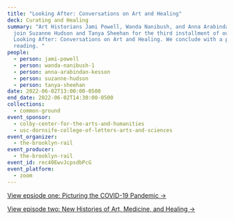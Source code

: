 ```yaml
---
title: "Looking After: Conversations on Art and Healing"
deck: Curating and Healing
summary: "Art Historians Jami Powell, Wanda Nanibush, and Anna Arabindan-Kesson
  join Suzanne Hudson and Tanya Sheehan for the third installment of our series
  Looking After: Conversations on Art and Healing. We conclude with a poetry
  reading. "
people:
  - person: jami-powell
  - person: wanda-nanibush-1
  - person: anna-arabindan-kesson
  - person: suzanne-hudson
  - person: tanya-sheehan
date: 2022-06-02T13:00:00-0500
end_date: 2022-06-02T14:30:00-0500
collections:
  - common-ground
event_sponsor:
  - colby-center-for-the-arts-and-humanities
  - usc-dornsife-college-of-letters-arts-and-sciences
event_organizer:
  - the-brooklyn-rail
event_producer:
  - the-brooklyn-rail
event_id: rec40EwvJcpsdbPcG
event_platform:
  - zoom
---
```

[View epsiode one: Picturing the COVID-19 Pandemic → ](https://brooklynrail.org/events/2022/02/03/looking-after-conversations-on-art-and-healing/)

[View episode two: New Histories of Art, Medicine, and Healing → ](https://brooklynrail.org/events/2022/03/03/looking-after-conversations-on-art-and-healing/)